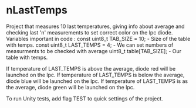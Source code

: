 # nLastTemps
Project that measures 10 last temperatures, giving info about average and checking last 'n' measurements to set correct color on the lpc diode.
Variables important in code :
  const uint8_t TAB_SIZE = 10; - Size of the table with temps.
	const uint8_t LAST_TEMPS = 4; - We can set numbers of measurments to be checked with average
	uint8_t table[TAB_SIZE]; - Our table with temps.
	
If temperature of LAST_TEMPS is above the average, diode red will be launched on the lpc.
If temperature of LAST_TEMPS is below the average, diode blue will be launched on the lpc.
If temperature of LAST_TEMPS is as the average, diode green will be launched on the lpc.
	
To run Unity tests, add flag TEST to quick settings of the project.
